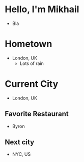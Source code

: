 # Hello, I'm Mikhail

* Bla

# Hometown
* London, UK
  * Lots of rain

# Current City
* London, UK

## Favorite Restaurant
* Byron

## Next city
* NYC, US